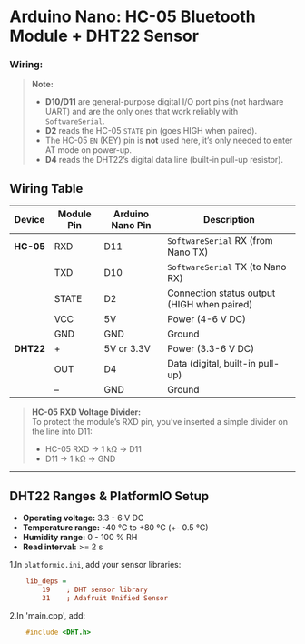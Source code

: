 # Arduino Nano: HC-05 Bluetooth Module + DHT22 Sensor

### Wiring:

> **Note:**
>
> - **D10/D11** are general-purpose digital I/O port pins (not hardware UART) and are the only ones that work reliably with `SoftwareSerial`.
> - **D2** reads the HC-05 `STATE` pin (goes HIGH when paired).
> - The HC-05 `EN` (KEY) pin is **not** used here, it’s only needed to enter AT mode on power-up.
> - **D4** reads the DHT22’s digital data line (built-in pull-up resistor).

## Wiring Table


| Device    | Module Pin | Arduino Nano Pin | Description                                 |
|-----------|------------|------------------|---------------------------------------------|
| **HC-05** | RXD        | D11              | `SoftwareSerial` RX (from Nano TX)          |
|           | TXD        | D10              | `SoftwareSerial` TX (to Nano RX)            |
|           | STATE      | D2               | Connection status output (HIGH when paired) |
|           | VCC        | 5V               | Power (4-6 V DC)                            |
|           | GND        | GND              | Ground                                      |
| **DHT22** | +          | 5V or 3.3V       | Power (3.3-6 V DC)                          |
|           | OUT        | D4               | Data (digital, built-in pull-up)            |
|           | –          | GND              | Ground                                      |

> **HC-05 RXD Voltage Divider:**  
> To protect the module’s RXD pin, you’ve inserted a simple divider on the line into D11:  
> - HC-05 RXD -> 1 kΩ -> D11  
> - D11 -> 1 kΩ -> GND  

---

## DHT22 Ranges & PlatformIO Setup

- **Operating voltage:** 3.3 - 6 V DC
- **Temperature range:** -40 °C to +80 °C (+- 0.5 °C)
- **Humidity range:** 0 - 100 % RH
- **Read interval:** >= 2 s

1.In `platformio.ini`, add your sensor libraries:
```ini
    lib_deps =
        19    ; DHT sensor library
        31    ; Adafruit Unified Sensor
```

2.In 'main.cpp', add:
```cpp
    #include <DHT.h>
```